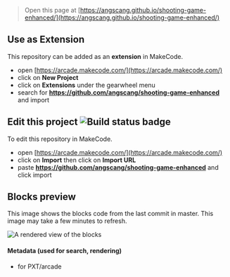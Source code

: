  


> Open this page at [https://angscang.github.io/shooting-game-enhanced/](https://angscang.github.io/shooting-game-enhanced/)

## Use as Extension

This repository can be added as an **extension** in MakeCode.

* open [https://arcade.makecode.com/](https://arcade.makecode.com/)
* click on **New Project**
* click on **Extensions** under the gearwheel menu
* search for **https://github.com/angscang/shooting-game-enhanced** and import

## Edit this project ![Build status badge](https://github.com/angscang/shooting-game-enhanced/workflows/MakeCode/badge.svg)

To edit this repository in MakeCode.

* open [https://arcade.makecode.com/](https://arcade.makecode.com/)
* click on **Import** then click on **Import URL**
* paste **https://github.com/angscang/shooting-game-enhanced** and click import

## Blocks preview

This image shows the blocks code from the last commit in master.
This image may take a few minutes to refresh.

![A rendered view of the blocks](https://github.com/angscang/shooting-game-enhanced/raw/master/.github/makecode/blocks.png)

#### Metadata (used for search, rendering)

* for PXT/arcade
<script src="https://makecode.com/gh-pages-embed.js"></script><script>makeCodeRender("{{ site.makecode.home_url }}", "{{ site.github.owner_name }}/{{ site.github.repository_name }}");</script>
